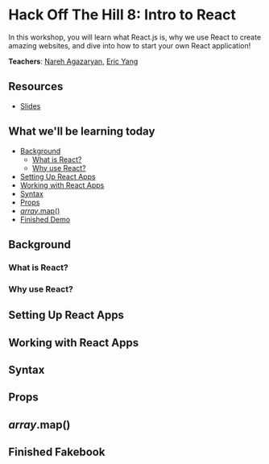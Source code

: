 # Hack Off The Hill 8: Intro to React

In this workshop, you will learn what React.js is, why we use React to create amazing websites, and dive into how to start your own React application!

**Teachers**: [Nareh Agazaryan](https://github.com/nareha), [Eric Yang](https://github.com/eric8yang)

## Resources
- <a href="https://tinyurl.com/hoth8-react-slides" target="_blank">Slides</a>

## What we'll be learning today

- [Background]()
  - [What is React?]()
  - [Why use React?]()
- [Setting Up React Apps]()
- [Working with React Apps]()
- [Syntax]()
- [Props]()
- [*array*.map()]()
- [Finished Demo](./react-app)

## Background
### What is React?
### Why use React?
## Setting Up React Apps
## Working with React Apps
## Syntax
## Props
## *array*.map()
## Finished Fakebook
